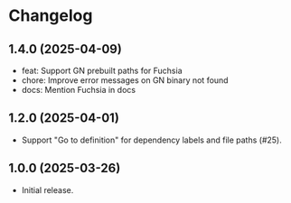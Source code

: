 # Changelog

## 1.4.0 (2025-04-09)

- feat: Support GN prebuilt paths for Fuchsia
- chore: Improve error messages on GN binary not found
- docs: Mention Fuchsia in docs

## 1.2.0 (2025-04-01)

- Support "Go to definition" for dependency labels and file paths (#25).

## 1.0.0 (2025-03-26)

- Initial release.
